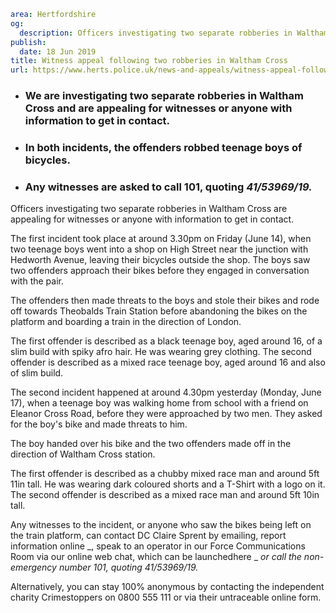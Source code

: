 ```yaml
area: Hertfordshire
og:
  description: Officers investigating two separate robberies in Waltham Cross are appealing for witnesses or anyone with information to get in contact.
publish:
  date: 18 Jun 2019
title: Witness appeal following two robberies in Waltham Cross
url: https://www.herts.police.uk/news-and-appeals/witness-appeal-following-two-robberies-in-waltham-cross-0389k
```

* ### We are investigating two separate robberies in Waltham Cross and are appealing for witnesses or anyone with information to get in contact.

 * ### In both incidents, the offenders robbed teenage boys of bicycles.

 * ### Any witnesses are asked to call 101, quoting _41/53969/19._

Officers investigating two separate robberies in Waltham Cross are appealing for witnesses or anyone with information to get in contact.

The first incident took place at around 3.30pm on Friday (June 14), when two teenage boys went into a shop on High Street near the junction with Hedworth Avenue, leaving their bicycles outside the shop. The boys saw two offenders approach their bikes before they engaged in conversation with the pair.

The offenders then made threats to the boys and stole their bikes and rode off towards Theobalds Train Station before abandoning the bikes on the platform and boarding a train in the direction of London.

The first offender is described as a black teenage boy, aged around 16, of a slim build with spiky afro hair. He was wearing grey clothing. The second offender is described as a mixed race teenage boy, aged around 16 and also of slim build.

The second incident happened at around 4.30pm yesterday (Monday, June 17), when a teenage boy was walking home from school with a friend on Eleanor Cross Road, before they were approached by two men. They asked for the boy's bike and made threats to him.

The boy handed over his bike and the two offenders made off in the direction of Waltham Cross station.

The first offender is described as a chubby mixed race man and around 5ft 11in tall. He was wearing dark coloured shorts and a T-Shirt with a logo on it. The second offender is described as a mixed race man and around 5ft 10in tall.

Any witnesses to the incident, or anyone who saw the bikes being left on the train platform, can contact DC Claire Sprent by emailing, report information online _, speak to an operator in our Force Communications Room via our online web chat, which can be launchedhere _ _or call the non-emergency number 101, quoting 41/53969/19._

Alternatively, you can stay 100% anonymous by contacting the independent charity Crimestoppers on 0800 555 111 or via their untraceable online form.
